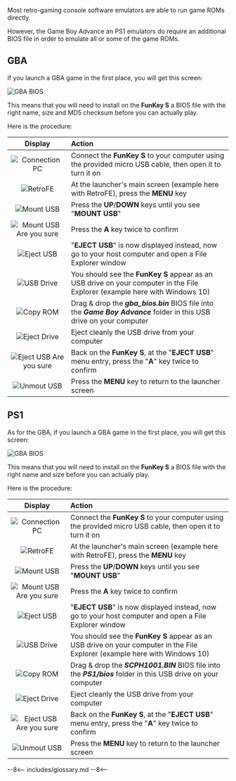 Most retro-gaming console software emulators are able to run game ROMs
directly.

However, the Game Boy Advance an PS1 emulators do require an
additional BIOS file in order to emulate all or some of the game ROMs.

## GBA

If you launch a GBA game in the first place, you will get this screen:

![GBA BIOS](/assets/images/GBA_BIOS.png)

This means that you will need to install on the **FunKey S** a BIOS
file with the right name, size and MD5 checksum before you can
actually play.

Here is the procedure:

| **Display**                                                          | **Action**                                                                                                                  |
|:--------------------------------------------------------------------:|:----------------------------------------------------------------------------------------------------------------------------|
| ![Connection PC](/assets/images/Connection_PC.png)                   | Connect the **FunKey S** to your computer using the provided micro USB cable, then open it to turn it on                    |
| ![RetroFE](/assets/images/RetroFE.png)                               | At the launcher's main screen (example here with RetroFE), press the **MENU** key                                           |
| ![Mount USB](/assets/images/Mount_USB.png)                           | Press the **UP**/**DOWN** keys until you see "**MOUNT USB**"                                                                |
| ![Mount USB Are you sure](/assets/images/Mount_USB_are_you_sure.png) | Press the **A** key twice to confirm                                                                                        |
| ![Eject USB](/assets/images/Eject_USB.png)                           | "**EJECT USB**" is now displayed instead, now go to your host computer and open a File Explorer window                      |
| ![USB Drive](/assets/images/USB_Drive.png)                           | You should see the **FunKey S** appear as an USB drive on your computer in the File Explorer (example here with Windows 10) |
| ![Copy ROM](/assets/images/Copy_GBA_BIOS.png)                        | Drag & drop the _**gba_bios.bin**_ BIOS file into the _**Game Boy Advance**_ folder in this USB drive on your computer      |
| ![Eject Drive](/assets/images/Eject_Drive.png)                       | Eject cleanly the USB drive from your computer                                                                              |
| ![Eject USB Are you sure](/assets/images/Eject_USB_are_you_sure.png) | Back on the **FunKey S**, at the "**EJECT USB**" menu entry, press the "**A**" key twice to confirm                         |
| ![Unmout USB](/assets/images/Mount_USB.png)                          | Press the **MENU** key to return to the launcher screen                                                                     |

## PS1

As for the GBA, if you launch a GBA game in the first place, you will
get this screen:

![GBA BIOS](/assets/images/PS1_BIOS.png)

This means that you will need to install on the **FunKey S** a BIOS
file with the right name and size before you can actually play.

Here is the procedure:

| **Display**                                                          | **Action**                                                                                                                  |
|:--------------------------------------------------------------------:|:----------------------------------------------------------------------------------------------------------------------------|
| ![Connection PC](/assets/images/Connection_PC.png)                   | Connect the **FunKey S** to your computer using the provided micro USB cable, then open it to turn it on                    |
| ![RetroFE](/assets/images/RetroFE.png)                               | At the launcher's main screen (example here with RetroFE), press the **MENU** key                                           |
| ![Mount USB](/assets/images/Mount_USB.png)                           | Press the **UP**/**DOWN** keys until you see "**MOUNT USB**"                                                                |
| ![Mount USB Are you sure](/assets/images/Mount_USB_are_you_sure.png) | Press the **A** key twice to confirm                                                                                        |
| ![Eject USB](/assets/images/Eject_USB.png)                           | "**EJECT USB**" is now displayed instead, now go to your host computer and open a File Explorer window                      |
| ![USB Drive](/assets/images/USB_Drive.png)                           | You should see the **FunKey S** appear as an USB drive on your computer in the File Explorer (example here with Windows 10) |
| ![Copy ROM](/assets/images/Copy_PS1_BIOS.png)                        | Drag & drop the _**SCPH1001.BIN**_ BIOS file into the _**PS1/bios**_ folder in this USB drive on your computer      |
| ![Eject Drive](/assets/images/Eject_Drive.png)                       | Eject cleanly the USB drive from your computer                                                                              |
| ![Eject USB Are you sure](/assets/images/Eject_USB_are_you_sure.png) | Back on the **FunKey S**, at the "**EJECT USB**" menu entry, press the "**A**" key twice to confirm                         |
| ![Unmout USB](/assets/images/Mount_USB.png)                          | Press the **MENU** key to return to the launcher screen                                                                     |

--8<--
includes/glossary.md
--8<--
